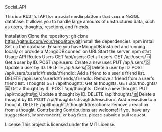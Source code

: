 Social_API

This is a RESTful API for a social media platform that uses a NoSQL database. It allows you to handle large amounts of unstructured data, such as users, thoughts, reactions, and friends.

Installation
Clone the repository: git clone https://github.com/your/repository.git
Install the dependencies: npm install
Set up the database: Ensure you have MongoDB installed and running locally or provide a MongoDB connection URI.
Start the server: npm start
Usage
API Routes
Users
GET /api/users: Get all users.
GET /api/users/:id: Get a user by ID.
POST /api/users: Create a new user.
PUT /api/users/:id: Update a user by ID.
DELETE /api/users/:id: Delete a user by ID.
POST /api/users/:userId/friends/:friendId: Add a friend to a user's friend list.
DELETE /api/users/:userId/friends/:friendId: Remove a friend from a user's friend list.
Thoughts
GET /api/thoughts: Get all thoughts.
GET /api/thoughts/:id: Get a thought by ID.
POST /api/thoughts: Create a new thought.
PUT /api/thoughts/:id: Update a thought by ID.
DELETE /api/thoughts/:id: Delete a thought by ID.
POST /api/thoughts/:thoughtId/reactions: Add a reaction to a thought.
DELETE /api/thoughts/:thoughtId/reactions: Remove a reaction from a thought.
Contributing
Contributions are welcome! If you have any suggestions, improvements, or bug fixes, please submit a pull request.

License
This project is licensed under the MIT License.

